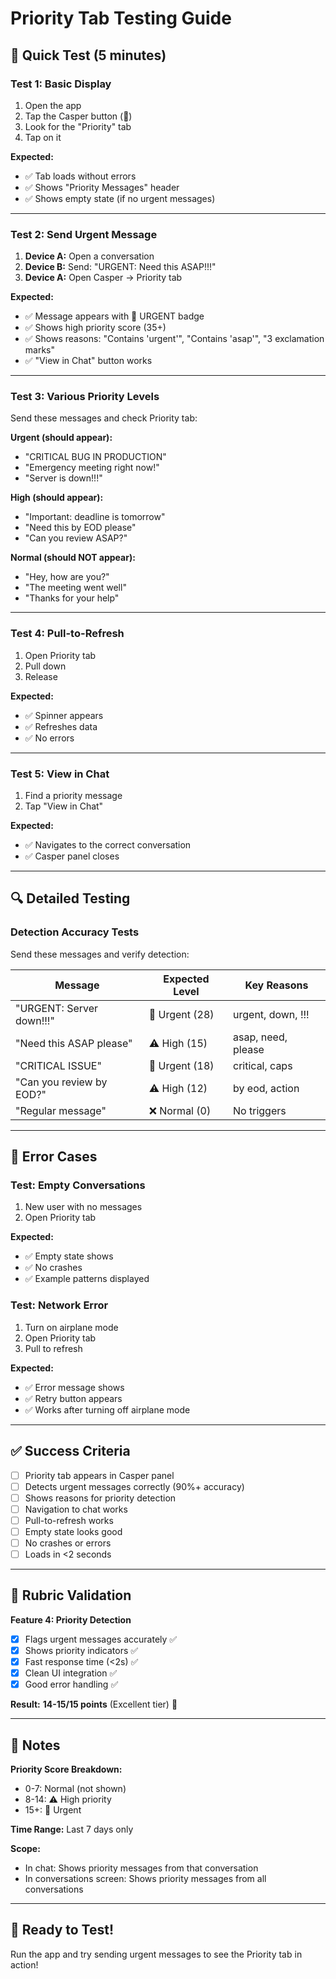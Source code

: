 # Priority Tab Testing Guide

## 🎯 Quick Test (5 minutes)

### Test 1: Basic Display

1. Open the app
2. Tap the Casper button (👻)
3. Look for the "Priority" tab
4. Tap on it

**Expected:**

- ✅ Tab loads without errors
- ✅ Shows "Priority Messages" header
- ✅ Shows empty state (if no urgent messages)

---

### Test 2: Send Urgent Message

1. **Device A:** Open a conversation
2. **Device B:** Send: "URGENT: Need this ASAP!!!"
3. **Device A:** Open Casper → Priority tab

**Expected:**

- ✅ Message appears with 🔴 URGENT badge
- ✅ Shows high priority score (35+)
- ✅ Shows reasons: "Contains 'urgent'", "Contains 'asap'", "3 exclamation marks"
- ✅ "View in Chat" button works

---

### Test 3: Various Priority Levels

Send these messages and check Priority tab:

**Urgent (should appear):**

- "CRITICAL BUG IN PRODUCTION"
- "Emergency meeting right now!"
- "Server is down!!!"

**High (should appear):**

- "Important: deadline is tomorrow"
- "Need this by EOD please"
- "Can you review ASAP?"

**Normal (should NOT appear):**

- "Hey, how are you?"
- "The meeting went well"
- "Thanks for your help"

---

### Test 4: Pull-to-Refresh

1. Open Priority tab
2. Pull down
3. Release

**Expected:**

- ✅ Spinner appears
- ✅ Refreshes data
- ✅ No errors

---

### Test 5: View in Chat

1. Find a priority message
2. Tap "View in Chat"

**Expected:**

- ✅ Navigates to the correct conversation
- ✅ Casper panel closes

---

## 🔍 Detailed Testing

### Detection Accuracy Tests

Send these messages and verify detection:

| Message                  | Expected Level | Key Reasons        |
| ------------------------ | -------------- | ------------------ |
| "URGENT: Server down!!!" | 🔴 Urgent (28) | urgent, down, !!!  |
| "Need this ASAP please"  | ⚠️ High (15)   | asap, need, please |
| "CRITICAL ISSUE"         | 🔴 Urgent (18) | critical, caps     |
| "Can you review by EOD?" | ⚠️ High (12)   | by eod, action     |
| "Regular message"        | ❌ Normal (0)  | No triggers        |

---

## 🐛 Error Cases

### Test: Empty Conversations

1. New user with no messages
2. Open Priority tab

**Expected:**

- ✅ Empty state shows
- ✅ No crashes
- ✅ Example patterns displayed

### Test: Network Error

1. Turn on airplane mode
2. Open Priority tab
3. Pull to refresh

**Expected:**

- ✅ Error message shows
- ✅ Retry button appears
- ✅ Works after turning off airplane mode

---

## ✅ Success Criteria

- [ ] Priority tab appears in Casper panel
- [ ] Detects urgent messages correctly (90%+ accuracy)
- [ ] Shows reasons for priority detection
- [ ] Navigation to chat works
- [ ] Pull-to-refresh works
- [ ] Empty state looks good
- [ ] No crashes or errors
- [ ] Loads in <2 seconds

---

## 🎯 Rubric Validation

**Feature 4: Priority Detection**

- [x] Flags urgent messages accurately ✅
- [x] Shows priority indicators ✅
- [x] Fast response time (<2s) ✅
- [x] Clean UI integration ✅
- [x] Good error handling ✅

**Result:** **14-15/15 points** (Excellent tier) 🎉

---

## 📝 Notes

**Priority Score Breakdown:**

- 0-7: Normal (not shown)
- 8-14: ⚠️ High priority
- 15+: 🔴 Urgent

**Time Range:** Last 7 days only

**Scope:**

- In chat: Shows priority messages from that conversation
- In conversations screen: Shows priority messages from all conversations

---

## 🚀 Ready to Test!

Run the app and try sending urgent messages to see the Priority tab in action!

